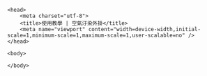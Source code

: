 <!--
 *
 * AIRpollution 空氣汙染外掛 
 * 張睿玹版權所有
 * https://github.com/dwcoop/AIRpollution/license.html
 * 文件: 教學.md(前端)
 * 版本: V1.0.1-TW
 * 日期: 2019-06-08T15:27Z
 *
-->
<!doctype html>
<html>

	<head>
		<meta charset="utf-8">
		<title>使用教學 | 空氣汙染外掛</title>
		<meta name="viewport" content="width=device-width,initial-scale=1,minimum-scale=1,maximum-scale=1,user-scalable=no" />
	</head>

	<body>
		
	</body>

</html>
